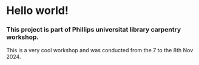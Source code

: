# Hello world!

### This project is part of Phillips universitat library carpentry workshop.
This is a very cool workshop and was conducted from the 7 to the 8th Nov 2024.

